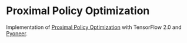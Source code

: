 # Proximal Policy Optimization

Implementation of [Proximal Policy Optimization](https://arxiv.org/abs/1707.06347) with TensorFlow 2.0 and [Pyoneer](https://github.com/fomorians/pyoneer).
